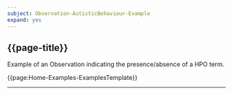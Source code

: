 ```yaml
---
subject: Observation-AutisticBehaviour-Example
expand: yes
---
```


## {{page-title}}

Example of an Observation indicating the presence/absence of a HPO term.

{{page:Home-Examples-ExamplesTemplate}}


---